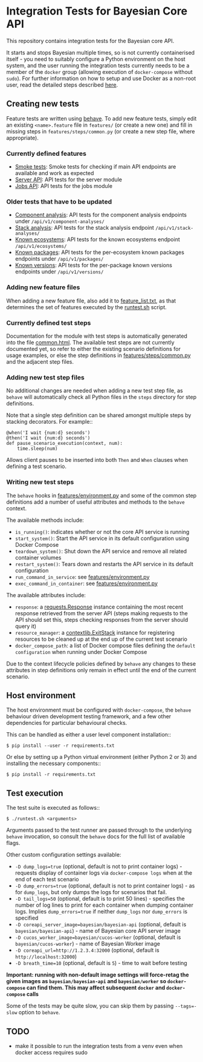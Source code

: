 # Integration Tests for Bayesian Core API

This repository contains integration tests for the Bayesian core API.

It starts and stops Bayesian multiple times, so is not currently containerised
itself - you need to suitably configure a Python environment on the host
system, and the user running the integration tests currently needs to be a
member of the `docker` group (allowing execution of `docker-compose`
without `sudo`). For further information on how to setup and use Docker as
a non-root user, read the detailed steps described
[here](https://docs.docker.com/engine/installation/linux/linux-postinstall/).

## Creating new tests

Feature tests are written using [behave](http://pythonhosted.org/behave/). To
add new feature tests, simply edit an existing `<name>.feature` file in
`features/` (or create a new one) and fill in missing steps in
`features/steps/common.py` (or create a new step file, where appropriate).

### Currently defined features

* [Smoke tests](features/smoketest.feature): Smoke tests for checking if main
  API endpoints are available and work as expected
* [Server API](features/server_api.feature): API tests for the server module
* [Jobs API](features/jobs_api.feature): API tests for the jobs module

### Older tests that have to be updated

* [Component analysis](features/analysis.feature): API tests for the
  component analysis endpoints under `/api/v1/component-analyses/`
* [Stack analysis](features/stackanalysis.feature): API tests for the
  stack analysis endpoint `/api/v1/stack-analyses/`
* [Known ecosystems](features/ecosystems.feature): API tests for the
  known ecosystems endpoint `/api/v1/ecosystems/`
* [Known packages](features/packages.feature): API tests for the
  per-ecosystem known packages endpoints under `/api/v1/packages/`
* [Known versions](features/versions.feature): API tests for the
  per-package known versions endpoints under `/api/v1/versions/`

### Adding new feature files

When adding a new feature file, also add it to
[feature_list.txt](feature_list.txt), as that determines the set of
features executed by the [runtest.sh](runtest.sh) script.

### Currently defined test steps

Documentation for the module with test steps is automatically generated into
the file [common.html](http://htmlpreview.github.io/?https://github.com/fabric8-analytics/fabric8-analytics-common/blob/master/integration-tests/common.html).
The available test steps are not currently documented yet, so refer to either
the existing scenario definitions for usage examples, or else the step
definitions in [features/steps/common.py](features/steps/common.py) and the
adjacent step files.

### Adding new test step files

No additional changes are needed when adding a new test step file, as `behave`
will automatically check all Python files in the `steps` directory for
step definitions.

Note that a single step definition can be shared amongst multiple steps
by stacking decorators. For example::

    @when('I wait {num:d} seconds')
    @then('I wait {num:d} seconds')
    def pause_scenario_execution(context, num):
        time.sleep(num)

Allows client pauses to be inserted into both `Then` and `When` clauses
when defining a test scenario.


### Writing new test steps

The `behave` hooks in [features/environment.py](features/environment.py)
and some of the common step definitions add a number of useful attributes
and methods to the `behave` context.

The available methods include:

* `is_running()`: indicates whether or not the core API service is running
* `start_system()`: Start the API service in its default configuration using
  Docker Compose
* `teardown_system()`: Shut down the API service and remove all related
  container volumes
* `restart_system()`: Tears down and restarts the API service in its default
  configuration
* `run_command_in_service`: see [features/environment.py](features/environment.py)
* `exec_command_in_container`: see [features/environment.py](features/environment.py)

The available attributes include:

* `response`: a [requests.Response]() instance containing the most recent
  response retrieved from the server API (steps making requests to the API
  should set this, steps checking responses from the server should query it)
* `resource_manager`: a [contextlib.ExitStack](https://docs.python.org/3/library/contextlib.html#contextlib.ExitStack)
  instance for registering resources to be cleaned up at the end up of the
  current test scenario
* `docker_compose_path`: a list of Docker compose files defining the 
  `default configuration` when running under Docker Compose

Due to the context lifecycle policies defined by `behave` any changes to these
attributes in step definitions only remain in effect until the end of the
current scenario.


## Host environment

The host environment must be configured with `docker-compose`, the `behave`
behaviour driven development testing framework, and a few other dependencies
for particular behavioural checks.

This can be handled as either a user level component installation::

    $ pip install --user -r requirements.txt

Or else by setting up a Python virtual environment (either Python 2 or 3) and
installing the necessary components::

    $ pip install -r requirements.txt


## Test execution

The test suite is executed as follows::

    $ ./runtest.sh <arguments>

Arguments passed to the test runner are passed through to the underlying
`behave` invocation, so consult the `behave` docs for the full list of
available flags.

Other custom configuration settings available:

  * `-D dump_logs=true` (optional, default is not to print container logs) -
    requests display of container logs via `docker-compose logs` when at the
    end of each test scenario
  * `-D dump_errors=true` (optional, default is not to print container logs) -
    as for `dump_logs`, but only dumps the logs for scenarios that fail.
  * `-D tail_logs=50` (optional, default is to print 50 lines) - specifies the
    number of log lines to print for each container when dumping container
    logs. Implies `dump_errors=true` if neither `dump_logs` nor `dump_errors`
    is specified
  * `-D coreapi_server_image=bayesian/bayesian-api`
    (optional, default is `bayesian/bayesian-api`) - name of Bayesian core API server image
  * `-D cucos_worker_image=bayesian/cucos-worker` (optional, default is `bayesian/cucos-worker`) - name of Bayesian
    Worker image
  * `-D coreapi_url=http://1.2.3.4:32000` (optional, default is `http://localhost:32000`)
  * `-D breath_time=10` (optional, default is `5`) - time to wait before testing

**Important: running with non-default image settings will force-retag the given
images as `bayesian/bayesian-api` and `bayesian/worker` so `docker-compose`
can find them. This may affect subsequent `docker` and `docker-compose` calls**

Some of the tests may be quite slow, you can skip them by passing
`--tags=-slow` option to `behave`.

## TODO

- make it possible to run the integration tests from a venv even when docker
  access requires sudo
